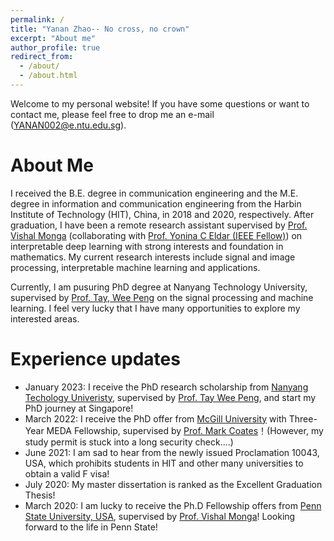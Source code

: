 ```yaml
---
permalink: /
title: "Yanan Zhao-- No cross, no crown"
excerpt: "About me"
author_profile: true
redirect_from: 
  - /about/
  - /about.html
---
```


Welcome to my personal website! If you have some questions or want to contact me, please feel free to drop me an e-mail (YANAN002@e.ntu.edu.sg).

About Me
======
I received the B.E. degree in communication engineering and the M.E. degree in information and communication engineering from the Harbin Institute of Technology (HIT), China, in 2018 and 2020, respectively. After graduation, I have been a remote research assistant supervised by [Prof. Vishal Monga](http://signal.ee.psu.edu/faculty.html) (collaborating with [Prof. Yonina C Eldar (IEEE Fellow)](https://www.weizmann.ac.il/math/yonina/)) on interpretable deep learning with strong interests and foundation in mathematics. My current research interests include signal and image processing, interpretable machine learning and applications. 

Currently, I am pusuring PhD degree at Nanyang Technology University, supervised by [Prof. Tay, Wee Peng](https://www3.ntu.edu.sg/home/wptay/TayWeePeng.html) on the signal processing and machine learning. I feel very lucky that I have many opportunities to explore my interested areas.

Experience updates
======
* January 2023: I receive the PhD research scholarship from [Nanyang Techology Univeristy](https://www.ntu.edu.sg/), supervised by [Prof. Tay Wee Peng](https://www3.ntu.edu.sg/home/wptay/TayWeePeng.html), and start my PhD journey at Singapore!
* March 2022: I receive the PhD offer from [McGill University](https://www.mcgill.ca/) with Three-Year MEDA Fellowship, supervised by [Prof. Mark Coates](http://www.ece.mcgill.ca/~mcoate/)！(However, my study permit is stuck into a long security check....)
* June 2021: I am sad to hear from the newly issued Proclamation 10043, USA, which prohibits students in HIT and other many universities to obtain a valid F visa!
* July 2020: My master dissertation is ranked as the Excellent Graduation Thesis!
* March 2020: I am lucky to receive the Ph.D Fellowship offers from [Penn State University, USA](https://www.psu.edu/), supervised by [Prof. Vishal Monga](http://signal.ee.psu.edu/faculty.html)! Looking forward to the life in Penn State!

